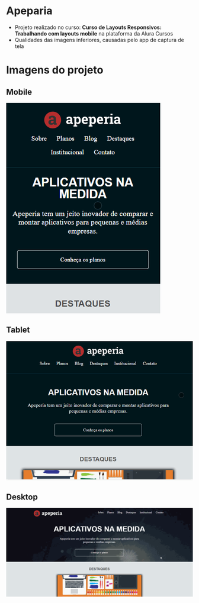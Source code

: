 # Apeparia
- Projeto realizado no curso: **Curso de Layouts Responsivos: Trabalhando com layouts mobile** na plataforma da Alura Cursos
 - Qualidades das imagens inferiores, causadas pelo app de captura de tela

# Imagens do projeto

## Mobile
![enter image description here](https://github.com/HortenciaCorts/projeto-apeperia/blob/main/apeparia-mobile.gif?raw=true)

## Tablet
![enter image description here](https://github.com/HortenciaCorts/projeto-apeperia/blob/main/apeparia-tablet.gif?raw=true)

## Desktop
![enter image description here](https://github.com/HortenciaCorts/projeto-apeperia/blob/main/apeparia-desktop.gif?raw=true)

